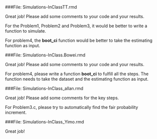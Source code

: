 
###File: Simulations-InClassTT.rmd

Great job! Please add some comments to your code and your results.

For the Problem1, Problem2 and Problem3, it would be better to write a function to simulate.

For problem4, the **boot_ci** function would be better to take the estimating function as input.

###File: Simulations-InClass.Bowei.rmd

Great job! Please add some comments to your code and your results.

For problem4, please write a function **boot_ci** to fulfill all the steps. The function needs to take the dataset and the estimating function as input.


###File: Simulations-InClass_allan.rmd

Great job! Please add some comments for the key steps.

For Problem3.c, please try to automatically find the fair probability increment.

###File: Simulations-InClass_Yimo.rmd

Great job! 
